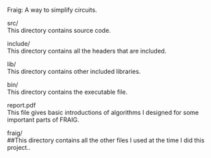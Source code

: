 Fraig: A way to simplify circuits.

src/   
  This directory contains source code.

include/   
  This directory contains all the headers that are included.

lib/   
  This directory contains other included libraries.

bin/   
  This directory contains the executable file.

report.pdf  
  This file gives basic introductions of algorithms I designed for some
  important parts of FRAIG.

fraig/  
##This directory contains all the other files I used at the time I did this
  project..
